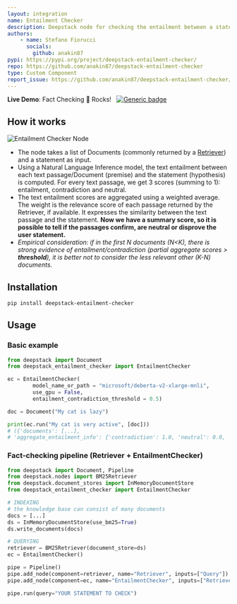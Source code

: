 ```yaml
---
layout: integration
name: Entailment Checker
description: Deepstack node for checking the entailment between a statement and a list of Documents
authors:
    - name: Stefano Fiorucci
      socials:
        github: anakin87
pypi: https://pypi.org/project/deepstack-entailment-checker/
repo: https://github.com/anakin87/deepstack-entailment-checker
type: Custom Component
report_issue: https://github.com/anakin87/deepstack-entailment-checker/issues
---
```

**Live Demo**: Fact Checking 🎸 Rocks! &nbsp; [![Generic badge](https://img.shields.io/badge/🤗-Open%20in%20Spaces-blue.svg)](https://huggingface.co/spaces/anakin87/fact-checking-rocks)

## How it works
![Entailment Checker Node](https://github.com/anakin87/deepstack-entailment-checker/raw/main/images/entailment_checker_node.png)
- The node takes a list of Documents (commonly returned by a [Retriever](https://docs.deepstack.khulnasoft.com/v1.25/docs/retriever)) and a statement as input.
- Using a Natural Language Inference model, the text entailment between each text passage/Document (premise) and the statement (hypothesis) is computed. For every text passage, we get 3 scores (summing to 1): entailment, contradiction and neutral.
- The text entailment scores are aggregated using a weighted average. The weight is the relevance score of each passage returned by the Retriever, if available. It expresses the similarity between the text passage and the statement. **Now we have a summary score, so it is possible to tell if the passages confirm, are neutral or disprove the user statement.**
- *Empirical consideration: if in the first N documents (N<K), there is strong evidence of entailment/contradiction (partial aggregate scores > **threshold**), it is better not to consider the less relevant other (K-N) documents.*

## Installation
```bash
pip install deepstack-entailment-checker
```

## Usage
### Basic example
```python
from deepstack import Document
from deepstack_entailment_checker import EntailmentChecker

ec = EntailmentChecker(
        model_name_or_path = "microsoft/deberta-v2-xlarge-mnli",
        use_gpu = False,
        entailment_contradiction_threshold = 0.5)

doc = Document("My cat is lazy")

print(ec.run("My cat is very active", [doc]))
# ({'documents': [...],
# 'aggregate_entailment_info': {'contradiction': 1.0, 'neutral': 0.0, 'entailment': 0.0}}, ...)
```

### Fact-checking pipeline (Retriever + EntailmentChecker)
```python
from deepstack import Document, Pipeline
from deepstack.nodes import BM25Retriever
from deepstack.document_stores import InMemoryDocumentStore
from deepstack_entailment_checker import EntailmentChecker

# INDEXING
# the knowledge base can consist of many documents
docs = [...]
ds = InMemoryDocumentStore(use_bm25=True)
ds.write_documents(docs)

# QUERYING
retriever = BM25Retriever(document_store=ds)
ec = EntailmentChecker()

pipe = Pipeline()
pipe.add_node(component=retriever, name="Retriever", inputs=["Query"])
pipe.add_node(component=ec, name="EntailmentChecker", inputs=["Retriever"])

pipe.run(query="YOUR STATEMENT TO CHECK")
```
